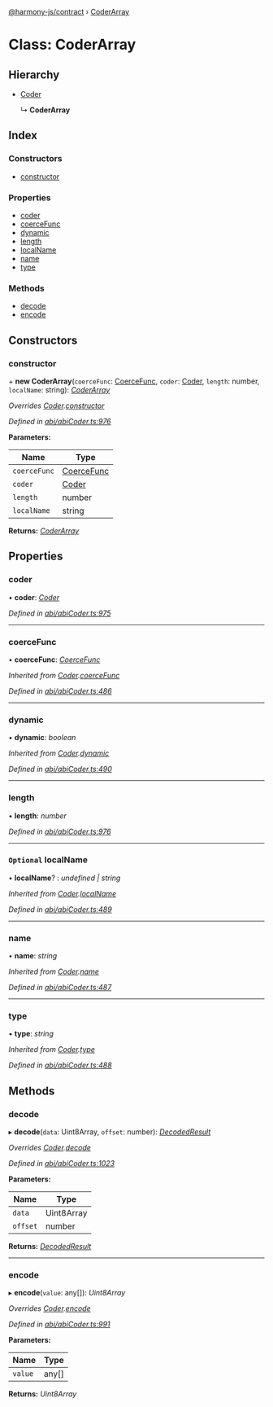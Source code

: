 [@harmony-js/contract](../globals.md) › [CoderArray](coderarray.md)

# Class: CoderArray

## Hierarchy

* [Coder](coder.md)

  ↳ **CoderArray**

## Index

### Constructors

* [constructor](coderarray.md#constructor)

### Properties

* [coder](coderarray.md#coder)
* [coerceFunc](coderarray.md#coercefunc)
* [dynamic](coderarray.md#dynamic)
* [length](coderarray.md#length)
* [localName](coderarray.md#optional-localname)
* [name](coderarray.md#name)
* [type](coderarray.md#type)

### Methods

* [decode](coderarray.md#decode)
* [encode](coderarray.md#encode)

## Constructors

###  constructor

\+ **new CoderArray**(`coerceFunc`: [CoerceFunc](../globals.md#coercefunc), `coder`: [Coder](coder.md), `length`: number, `localName`: string): *[CoderArray](coderarray.md)*

*Overrides [Coder](coder.md).[constructor](coder.md#constructor)*

*Defined in [abi/abiCoder.ts:976](https://github.com/FireStack-Lab/Harmony-sdk-core/blob/ad01043/packages/harmony-contract/src/abi/abiCoder.ts#L976)*

**Parameters:**

Name | Type |
------ | ------ |
`coerceFunc` | [CoerceFunc](../globals.md#coercefunc) |
`coder` | [Coder](coder.md) |
`length` | number |
`localName` | string |

**Returns:** *[CoderArray](coderarray.md)*

## Properties

###  coder

• **coder**: *[Coder](coder.md)*

*Defined in [abi/abiCoder.ts:975](https://github.com/FireStack-Lab/Harmony-sdk-core/blob/ad01043/packages/harmony-contract/src/abi/abiCoder.ts#L975)*

___

###  coerceFunc

• **coerceFunc**: *[CoerceFunc](../globals.md#coercefunc)*

*Inherited from [Coder](coder.md).[coerceFunc](coder.md#coercefunc)*

*Defined in [abi/abiCoder.ts:486](https://github.com/FireStack-Lab/Harmony-sdk-core/blob/ad01043/packages/harmony-contract/src/abi/abiCoder.ts#L486)*

___

###  dynamic

• **dynamic**: *boolean*

*Inherited from [Coder](coder.md).[dynamic](coder.md#dynamic)*

*Defined in [abi/abiCoder.ts:490](https://github.com/FireStack-Lab/Harmony-sdk-core/blob/ad01043/packages/harmony-contract/src/abi/abiCoder.ts#L490)*

___

###  length

• **length**: *number*

*Defined in [abi/abiCoder.ts:976](https://github.com/FireStack-Lab/Harmony-sdk-core/blob/ad01043/packages/harmony-contract/src/abi/abiCoder.ts#L976)*

___

### `Optional` localName

• **localName**? : *undefined | string*

*Inherited from [Coder](coder.md).[localName](coder.md#optional-localname)*

*Defined in [abi/abiCoder.ts:489](https://github.com/FireStack-Lab/Harmony-sdk-core/blob/ad01043/packages/harmony-contract/src/abi/abiCoder.ts#L489)*

___

###  name

• **name**: *string*

*Inherited from [Coder](coder.md).[name](coder.md#name)*

*Defined in [abi/abiCoder.ts:487](https://github.com/FireStack-Lab/Harmony-sdk-core/blob/ad01043/packages/harmony-contract/src/abi/abiCoder.ts#L487)*

___

###  type

• **type**: *string*

*Inherited from [Coder](coder.md).[type](coder.md#type)*

*Defined in [abi/abiCoder.ts:488](https://github.com/FireStack-Lab/Harmony-sdk-core/blob/ad01043/packages/harmony-contract/src/abi/abiCoder.ts#L488)*

## Methods

###  decode

▸ **decode**(`data`: Uint8Array, `offset`: number): *[DecodedResult](../interfaces/decodedresult.md)*

*Overrides [Coder](coder.md).[decode](coder.md#abstract-decode)*

*Defined in [abi/abiCoder.ts:1023](https://github.com/FireStack-Lab/Harmony-sdk-core/blob/ad01043/packages/harmony-contract/src/abi/abiCoder.ts#L1023)*

**Parameters:**

Name | Type |
------ | ------ |
`data` | Uint8Array |
`offset` | number |

**Returns:** *[DecodedResult](../interfaces/decodedresult.md)*

___

###  encode

▸ **encode**(`value`: any[]): *Uint8Array*

*Overrides [Coder](coder.md).[encode](coder.md#abstract-encode)*

*Defined in [abi/abiCoder.ts:991](https://github.com/FireStack-Lab/Harmony-sdk-core/blob/ad01043/packages/harmony-contract/src/abi/abiCoder.ts#L991)*

**Parameters:**

Name | Type |
------ | ------ |
`value` | any[] |

**Returns:** *Uint8Array*
